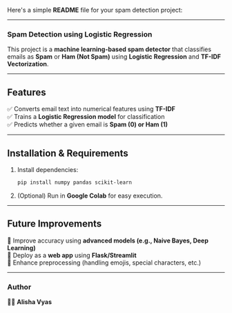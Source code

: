Here's a simple **README** file for your spam detection project:  

---

### **Spam Detection using Logistic Regression**  

This project is a **machine learning-based spam detector** that classifies emails as **Spam** or **Ham (Not Spam)** using **Logistic Regression** and **TF-IDF Vectorization**.

---

## **Features**  
✅ Converts email text into numerical features using **TF-IDF**  
✅ Trains a **Logistic Regression model** for classification  
✅ Predicts whether a given email is **Spam (0) or Ham (1)**  

---

## **Installation & Requirements**  
1. Install dependencies:  
   ```bash
   pip install numpy pandas scikit-learn
   ```
2. (Optional) Run in **Google Colab** for easy execution.

---

## **Future Improvements**  
🚀 Improve accuracy using **advanced models (e.g., Naive Bayes, Deep Learning)**  
🚀 Deploy as a **web app** using **Flask/Streamlit**  
🚀 Enhance preprocessing (handling emojis, special characters, etc.)  

---

### **Author**  
👩‍💻 **Alisha Vyas**  

